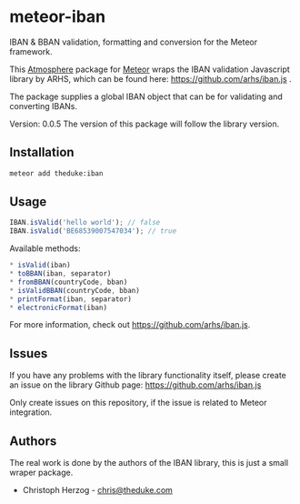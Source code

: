 # meteor-iban
IBAN &amp; BBAN validation, formatting and conversion for the Meteor framework.


This [Atmosphere](http://atmospherejs.com) package for [Meteor](https://www.meteor.com/) wraps the IBAN validation Javascript library by ARHS, which can be found here: https://github.com/arhs/iban.js .

The package supplies a global IBAN object that can be for validating and converting IBANs.


Version: 0.0.5
The version of this package will follow the library version.

## Installation


```bash
meteor add theduke:iban

```

## Usage

```javascript
IBAN.isValid('hello world'); // false
IBAN.isValid('BE68539007547034'); // true
```

Available methods:

```javascript
* isValid(iban)
* toBBAN(iban, separator)
* fromBBAN(countryCode, bban)
* isValidBBAN(countryCode, bban)
* printFormat(iban, separator)
* electronicFormat(iban)
```

For more information, check out https://github.com/arhs/iban.js.

## Issues

If you have any problems with the library functionality itself, please create an issue on the library Github page:
https://github.com/arhs/iban.js

Only create issues on this repository, if the issue is related to Meteor integration.

## Authors

The real work is done by the authors of the IBAN library, 
this is just a small wraper package.

* Christoph Herzog - chris@theduke.com
